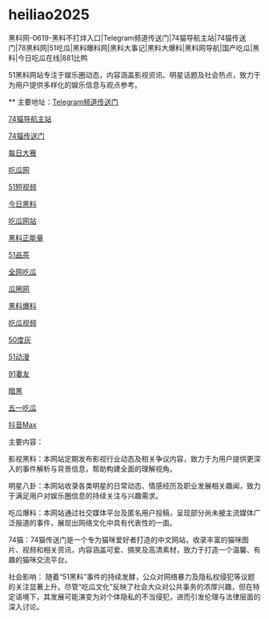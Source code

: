# heiliao2025
黑料网-0619-黑料不打烊入口|Telegram频道传送门|74猫导航主站|74猫传送门|78黑料网|51吃瓜|黑料曝料网|黑料大事记|黑料大爆料|黑料网导航|国产吃瓜|黑料|今日吃瓜在线|881比鸭

51黑料网站专注于娱乐圈动态，内容涵盖影视资讯、明星话题及社会热点，致力于为用户提供多样化的娱乐信息与观点参考。

** 主要地址：<a href="https://74mao.com/">Telegram频道传送门</a>

<a href="https://74mao.com/">74猫导航主站</a>

<a href="https://74mao.com/">74猫传送门</a>

<a href="https://pc1-26.pages.dev/">每日大赛</a>

<a href="https://cg1-39.pages.dev/">吃瓜网</a>

<a href="https://pc2-25.pages.dev/">51短视频</a>

<a href="https://pc10-24.pages.dev/">今日黑料</a>

<a href="https://cg1-27.pages.dev/">吃瓜网站</a>

<a href="https://cg8-12.pages.dev/">黑料正能量</a>

<a href="https://pc8-34.pages.dev/">51品茶</a>

<a href="https://cg4-21.pages.dev/">全网吃瓜</a>

<a href="https://cg6-21.pages.dev/">瓜圈网</a>

<a href="https://cg5-24.pages.dev/">黑料爆料</a>

<a href="https://cg9-07.pages.dev/">吃瓜视频</a>

<a href="https://duhui.pages.dev/">50度灰</a>

<a href="https://51dongman-03.pages.dev/">51动漫</a>

<a href="https://qiyou03.pages.dev/">91妻友</a>

<a href="https://anhei-3.pages.dev/">暗黑</a>

<a href="https://chigua-wuyi.pages.dev/">五一吃瓜</a>

<a href="https://douyin-03.pages.dev/">抖音Max</a>

主要内容：

影视黑料：本网站定期发布影视行业动态及相关争议内容，致力于为用户提供更深入的事件解析与背景信息，帮助构建全面的理解视角。

明星八卦：本网站收录各类明星的日常动态、情感经历及职业发展相关趣闻，致力于满足用户对娱乐圈信息的持续关注与兴趣需求。

吃瓜爆料：本网站通过社交媒体平台及匿名用户投稿，呈现部分尚未被主流媒体广泛报道的事件，展现出网络文化中具有代表性的一面。

74猫：74猫传送门是一个专为猫咪爱好者打造的中文网站，收录丰富的猫咪图片、视频和相关资讯，内容涵盖可爱、搞笑及高清素材，致力于打造一个温馨、有趣的猫咪交流平台。

社会影响：
随着“51黑料”事件的持续发酵，公众对网络暴力及隐私权侵犯等议题的关注显著上升。尽管“吃瓜文化”反映了社会大众对公共事务的浓厚兴趣，但在特定语境下，其发展可能演变为对个体隐私的不当侵犯，进而引发伦理与法律层面的深入讨论。
